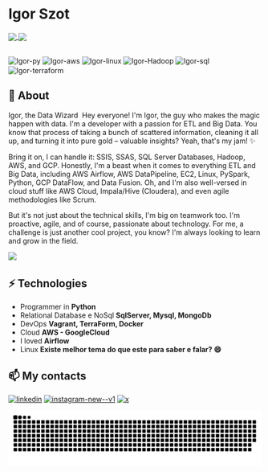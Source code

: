 # Igor Szot 

<a href="https://github.com/szottt/github-readme-stats">
  <img height=200 align="center" src="https://github-readme-stats.vercel.app/api?username=szottt&rank_icon=github&show_icons=true&theme=dark" />
</a>
<a href="https://github.com/szottt/convoychat">
  <img height=200 align="center" src="https://github-readme-stats.vercel.app/api/top-langs?username=szottt&layout=compact&langs_count=8&card_width=320" />
</a>

## 

<div style="display: inline_block">
    <img align="center" alt="Igor-py" height="30" width="40" src="https://devicon-website.vercel.app/api/python/original.svg"></img>
    <img align="center" alt="Igor-aws" height="30" width="40" src="https://img.icons8.com/nolan/64/amazon-web-services.png" alt="amazon-web-services"></img>
	<img align="center" alt="Igor-linux" height="30" width="40" src="https://devicon-website.vercel.app/api/linux/original.svg"></img>
    <img align="center" alt="Igor-Hadoop" height="30" width="40" src="https://img.icons8.com/color/48/hadoop-distributed-file-system.png"></img>
    <img align="center" alt="Igor-sql" height="30" width="40" src="https://img.icons8.com/nolan/64/sql.png"></img>
    <img align="center" alt="Igor-terraform" height="30" width="40" src="https://img.icons8.com/color/48/terraform.png"></img>
</div>

## 🧐 About


Igor, the Data Wizard ‍
Hey everyone!   I'm Igor, the guy who makes the magic happen with data.  I'm a developer with a passion for ETL and Big Data. You know that process of taking a bunch of scattered information, cleaning it all up, and turning it into pure gold – valuable insights?  Yeah, that's my jam! ✨

Bring it on, I can handle it: SSIS, SSAS, SQL Server Databases, Hadoop, AWS, and GCP.  Honestly, I'm a beast when it comes to everything ETL and Big Data, including AWS Airflow, AWS DataPipeline, EC2, Linux, PySpark, Python, GCP DataFlow, and Data Fusion.  Oh, and I'm also well-versed in cloud stuff like AWS Cloud, Impala/Hive (Cloudera), and even agile methodologies like Scrum.

But it's not just about the technical skills, I'm big on teamwork too.  I'm proactive, agile, and of course, passionate about technology.  For me, a challenge is just another cool project, you know?  I'm always looking to learn and grow in the field.

<img src="https://media2.giphy.com/media/LmNwrBhejkK9EFP504/200.gif" width="200px">

## ⚡ Technologies

- Programmer in **Python**
- Relational Database e NoSql **SqlServer, Mysql, MongoDb**
- DevOps **Vagrant, TerraForm, Docker**
- Cloud **AWS - GoogleCloud**
- I loved **Airflow**
- Linux **Existe melhor tema do que este para saber e falar? 😄**

## 📫 My contacts

<div style="display: inline_block">
  <a href="https://www.linkedin.com/in/igorszot/"><img width="48" height="48" src="https://img.icons8.com/color/48/linkedin.png" alt="linkedin"/></a>
  <a href="https://www.instagram.com/sztao.py/"><img width="48" height="48" src="https://img.icons8.com/color/48/instagram-new--v1.png" alt="instagram-new--v1" alt="Instagram"></a>
  <a href="https://twitter.com/sztao_"><img width="48" height="43" src="https://img.icons8.com/ios-filled/50/x.png" alt="x"/></a>
</div>

![snake gif](https://github.com/szottt/szottt/blob/output/github-contribution-grid-snake.svg)
